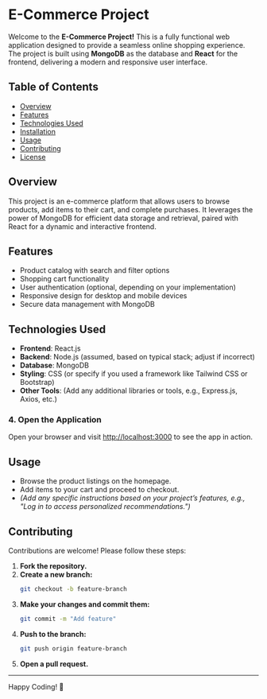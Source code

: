 # E-Commerce Project

Welcome to the **E-Commerce Project!** This is a fully functional web application designed to provide a seamless online shopping experience. The project is built using **MongoDB** as the database and **React** for the frontend, delivering a modern and responsive user interface.

## Table of Contents
- [Overview](#overview)
- [Features](#features)
- [Technologies Used](#technologies-used)
- [Installation](#installation)
- [Usage](#usage)
- [Contributing](#contributing)
- [License](#license)

## Overview
This project is an e-commerce platform that allows users to browse products, add items to their cart, and complete purchases. It leverages the power of MongoDB for efficient data storage and retrieval, paired with React for a dynamic and interactive frontend.

## Features
- Product catalog with search and filter options
- Shopping cart functionality
- User authentication (optional, depending on your implementation)
- Responsive design for desktop and mobile devices
- Secure data management with MongoDB

## Technologies Used
- **Frontend**: React.js
- **Backend**: Node.js (assumed, based on typical stack; adjust if incorrect)
- **Database**: MongoDB
- **Styling**: CSS (or specify if you used a framework like Tailwind CSS or Bootstrap)
- **Other Tools**: (Add any additional libraries or tools, e.g., Express.js, Axios, etc.)

### 4. Open the Application
Open your browser and visit [http://localhost:3000](http://localhost:3000) to see the app in action.

## Usage
- Browse the product listings on the homepage.
- Add items to your cart and proceed to checkout.
- *(Add any specific instructions based on your project’s features, e.g., "Log in to access personalized recommendations.")*

## Contributing
Contributions are welcome! Please follow these steps:

1. **Fork the repository.**
2. **Create a new branch:**
   ```bash
   git checkout -b feature-branch
   ```
3. **Make your changes and commit them:**
   ```bash
   git commit -m "Add feature"
   ```
4. **Push to the branch:**
   ```bash
   git push origin feature-branch
   ```
5. **Open a pull request.**
---
Happy Coding! 🚀
